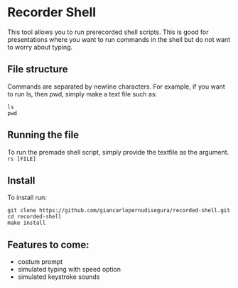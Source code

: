 # Recorder Shell
This tool allows you to run prerecorded shell scripts.
This is good for presentations where you want to run commands in the shell but do not want to worry about typing.

## File structure
Commands are separated by newline characters.
For example, if you want to run ls, then pwd, simply make a text file such as:
```
ls
pwd
```

## Running the file
To run the premade shell script, simply provide the textfile as the argument.
`rs [FILE]`

## Install
To install run:
```
git clone https://github.com/giancarlopernudisegura/recorded-shell.git
cd recorded-shell
make install
```

## Features to come:
+ costum prompt
+ simulated typing with speed option
+ simulated keystroke sounds
